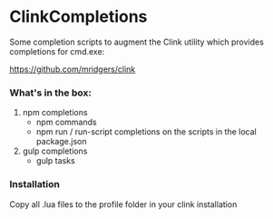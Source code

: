 # ClinkCompletions
Some completion scripts to augment the Clink utility which provides
completions for cmd.exe:

https://github.com/mridgers/clink


### What's in the box:
1. npm completions
    - npm commands
    - npm run / run-script completions on the scripts in the local package.json
2. gulp completions
    - gulp tasks

### Installation
Copy all .lua files to the profile folder in your clink installation
